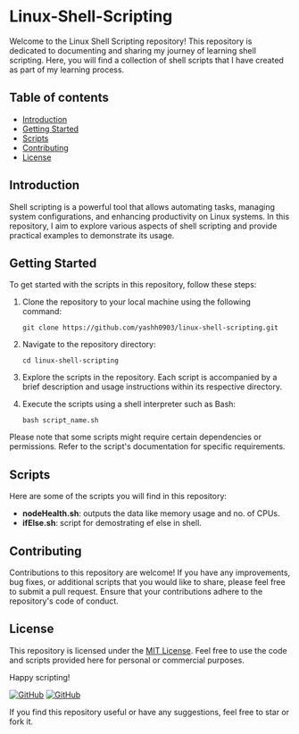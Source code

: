 # Linux-Shell-Scripting
Welcome to the Linux Shell Scripting repository! This repository is dedicated to documenting and sharing my journey of learning shell scripting. Here, you will find a collection of shell scripts that I have created as part of my learning process.
## Table of contents
- [Introduction](#introduction)
- [Getting Started](#getting-started)
- [Scripts](#scripts)
- [Contributing](#contributing)
- [License](#license)

## Introduction
Shell scripting is a powerful tool that allows automating tasks, managing system configurations, and enhancing productivity on Linux systems. In this repository, I aim to explore various aspects of shell scripting and provide practical examples to demonstrate its usage.
## Getting Started

To get started with the scripts in this repository, follow these steps:

1. Clone the repository to your local machine using the following command:

   ```shell
   git clone https://github.com/yashh0903/linux-shell-scripting.git

2. Navigate to the repository directory:
   ```shell
   cd linux-shell-scripting

3. Explore the scripts in the repository. Each script is accompanied by a brief description and usage instructions within its respective directory.

4. Execute the scripts using a shell interpreter such as Bash:
   ```shell
   bash script_name.sh

Please note that some scripts might require certain dependencies or permissions. Refer to the script's documentation for specific requirements.
## Scripts
Here are some of the scripts you will find in this repository:
 - **nodeHealth.sh**: outputs the data like memory usage and no. of CPUs.
 - **ifElse.sh**: script for demostrating ef else in shell.
 
## Contributing
Contributions to this repository are welcome! If you have any improvements, bug fixes, or additional scripts that you would like to share, please feel free to submit a pull request. Ensure that your contributions adhere to the repository's code of conduct.
## License

This repository is licensed under the [MIT License](LICENSE). 
Feel free to use the code and scripts provided here for personal or commercial purposes.

Happy scripting!

[![GitHub](https://img.shields.io/github/stars/yashh0903/linux-shell-scripting?style=social)](https://github.com/yashh0903/linux-shell-scripting)
[![GitHub](https://img.shields.io/github/forks/yashh0903/linux-shell-scripting?style=social)](https://github.com/yashh0903/linux-shell-scripting)

If you find this repository useful or have any suggestions, feel free to star or fork it.

